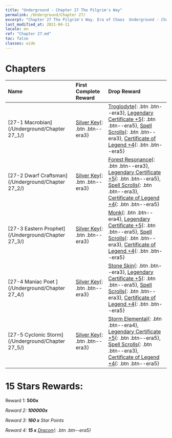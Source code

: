 ```yaml
---
title: "Underground - Chapter 27 The Pilgrim's Way"
permalink: /Underground/Chapter 27/
excerpt: "Chapter 27 The Pilgrim's Way. Era of Chaos  Underground - Chapter 27. The Pilgrim's Way"
last_modified_at: 2021-04-11
locale: en
ref: "Chapter 27.md"
toc: false
classes: wide
---
```


  # Chapters

  | Name |  First Complete Reward | Drop Reward |
  |:------------|:------------|:------------| 
  | [27-1 Macrobian](/Underground/Chapter 27_1/) | [Silver Key](/Items/con_693/){: .btn .btn--era3} | [Troglodyte](/Items/unt_244/){: .btn .btn--era3}, [Legendary Certificate +5](/Items/mat_102/){: .btn .btn--era5}, [Spell Scrolls](/Items/con_694/){: .btn .btn--era3}, [Certificate of Legend +4](/Items/mat_95/){: .btn .btn--era5} |
  | [27-2 Dwarf Craftsman](/Underground/Chapter 27_2/) | [Silver Key](/Items/con_693/){: .btn .btn--era3} | [Forest Resonance](/Items/her_465/){: .btn .btn--era3}, [Legendary Certificate +5](/Items/mat_102/){: .btn .btn--era5}, [Spell Scrolls](/Items/con_694/){: .btn .btn--era3}, [Certificate of Legend +4](/Items/mat_95/){: .btn .btn--era5} |
  | [27-3 Eastern Prophet](/Underground/Chapter 27_3/) | [Silver Key](/Items/con_693/){: .btn .btn--era3} | [Monk](/Items/unt_194/){: .btn .btn--era4}, [Legendary Certificate +5](/Items/mat_102/){: .btn .btn--era5}, [Spell Scrolls](/Items/con_694/){: .btn .btn--era3}, [Certificate of Legend +4](/Items/mat_95/){: .btn .btn--era5} |
  | [27-4 Maniac Poet ](/Underground/Chapter 27_4/) | [Silver Key](/Items/con_693/){: .btn .btn--era3} | [Stone Skin](/Items/her_452/){: .btn .btn--era3}, [Legendary Certificate +5](/Items/mat_102/){: .btn .btn--era5}, [Spell Scrolls](/Items/con_694/){: .btn .btn--era3}, [Certificate of Legend +4](/Items/mat_95/){: .btn .btn--era5} |
  | [27-5 Cyclonic Storm](/Underground/Chapter 27_5/) | [Silver Key](/Items/con_693/){: .btn .btn--era3} | [Storm Elemental](/Items/unt_263/){: .btn .btn--era4}, [Legendary Certificate +5](/Items/mat_102/){: .btn .btn--era5}, [Spell Scrolls](/Items/con_694/){: .btn .btn--era3}, [Certificate of Legend +4](/Items/mat_95/){: .btn .btn--era5} |


  # 15 Stars Rewards:

 Reward 1:  **500x** <i class="fas fa-gem"/>

 Reward 2:  **100000x** <i class="fas fa-coins"/>

 Reward 3: **160 x** Star Points

 Reward 4: **15 x** [Dracon](/Items/her_387/){: .btn .btn--era5}

